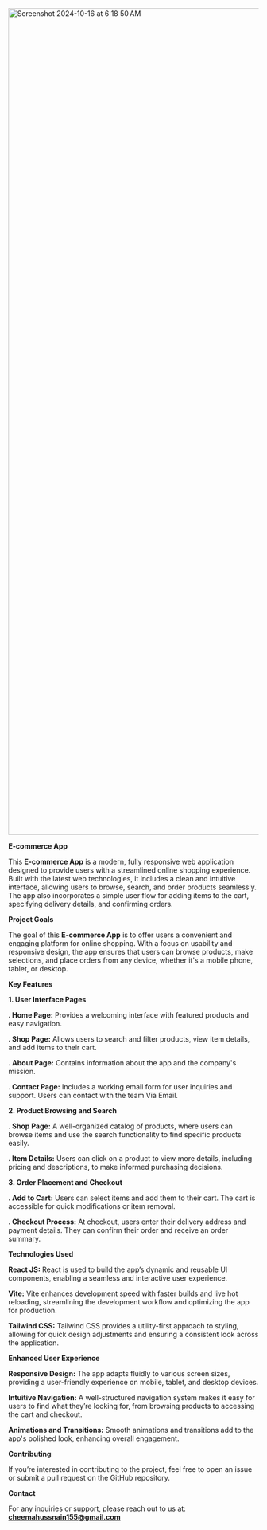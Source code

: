 <img width="1660" alt="Screenshot 2024-10-16 at 6 18 50 AM" src="https://github.com/user-attachments/assets/64be755f-064c-4125-a9c6-654593ce9a3c">



**E-commerce App**


This **E-commerce App** is a modern, fully responsive web application designed to provide users with a streamlined online shopping experience. Built with the latest web technologies, it includes a clean and intuitive interface, allowing users to browse, search, and order products seamlessly. The app also incorporates a simple user flow for adding items to the cart, specifying delivery details, and confirming orders.


**Project Goals**


The goal of this **E-commerce App** is to offer users a convenient and engaging platform for online shopping. With a focus on usability and responsive design, the app ensures that users can browse products, make selections, and place orders from any device, whether it's a mobile phone, tablet, or desktop.


**Key Features**


**1. User Interface Pages**


**. Home Page:** Provides a welcoming interface with featured products and easy navigation.

**. Shop Page:** Allows users to search and filter products, view item details, and add items to their cart.

**. About Page:** Contains information about the app and the company's mission.

**. Contact Page:** Includes a working email form for user inquiries and support. Users can contact with the team Via Email.


**2. Product Browsing and Search**


**. Shop Page:** A well-organized catalog of products, where users can browse items and use the search functionality to find specific products easily.

**. Item Details:** Users can click on a product to view more details, including pricing and descriptions, to make informed purchasing decisions.


**3. Order Placement and Checkout**


**. Add to Cart:** Users can select items and add them to their cart. The cart is accessible for quick modifications or item removal.

**. Checkout Process:** At checkout, users enter their delivery address and payment details. They can confirm their order and receive an order summary.


**Technologies Used**


**React JS:** React is used to build the app’s dynamic and reusable UI components, enabling a seamless and interactive user experience.


**Vite:** Vite enhances development speed with faster builds and live hot reloading, streamlining the development workflow and optimizing the app for production.


**Tailwind CSS:** Tailwind CSS provides a utility-first approach to styling, allowing for quick design adjustments and ensuring a consistent look across the application.


**Enhanced User Experience**


**Responsive Design:** The app adapts fluidly to various screen sizes, providing a user-friendly experience on mobile, tablet, and desktop devices.

**Intuitive Navigation:** A well-structured navigation system makes it easy for users to find what they’re looking for, from browsing products to accessing the cart and checkout.

**Animations and Transitions:** Smooth animations and transitions add to the app's polished look, enhancing overall engagement.


**Contributing**

If you’re interested in contributing to the project, feel free to open an issue or submit a pull request on the GitHub repository.


**Contact**

For any inquiries or support, please reach out to us at: **cheemahussnain155@gmail.com**





